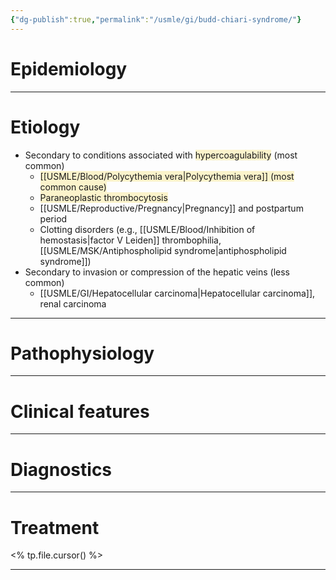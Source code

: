 ```yaml
---
{"dg-publish":true,"permalink":"/usmle/gi/budd-chiari-syndrome/"}
---
```


# Epidemiology


---
# Etiology
- Secondary to conditions associated with <span style="background:rgba(240, 200, 0, 0.2)">hypercoagulability</span> (most common)
	- <span style="background:rgba(240, 200, 0, 0.2)">[[USMLE/Blood/Polycythemia vera\|Polycythemia vera]] (most common cause) </span>
	- <span style="background:rgba(240, 200, 0, 0.2)">Paraneoplastic thrombocytosis</span>
	- [[USMLE/Reproductive/Pregnancy\|Pregnancy]] and postpartum period
	- Clotting disorders (e.g., [[USMLE/Blood/Inhibition of hemostasis\|factor V Leiden]] thrombophilia, [[USMLE/MSK/Antiphospholipid syndrome\|antiphospholipid syndrome]])
- Secondary to invasion or compression of the hepatic veins (less common)
	- [[USMLE/GI/Hepatocellular carcinoma\|Hepatocellular carcinoma]], renal carcinoma

---
# Pathophysiology


---
# Clinical features


---
# Diagnostics


---
# Treatment
<% tp.file.cursor() %>

---

